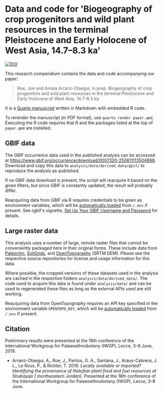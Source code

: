 # Data and code for 'Biogeography of crop progenitors and wild plant resources in the terminal Pleistocene and Early Holocene of West Asia, 14.7–8.3 ka'

[![DOI](https://zenodo.org/badge/197202238.svg)](https://doi.org/10.5281/zenodo.14629984)

This research compendium contains the data and code accompanying our paper:

> Roe, Joe and Amaia Arranz-Otaegui, in prep. Biogeography of crop progenitors 
> and wild plant resources in the terminal Pleistocene and Early Holocene of 
> West Asia, 14.7–8.3 ka

It is a [Quarto manuscript](https://quarto.org/docs/manuscripts/) written in 
Markdown with embedded R code.

To rerender the manuscript (in PDF format), use `quarto render paper.qmd`.  
Executing the R code requires that R and the packages listed at the top of 
`paper.qmd` are installed.

## GBIF data

The GBIF occurrence data used in the published analysis can be accessed at <https://www.gbif.org/occurrence/download/0007320-250811113504898>. Download and copy this data to `analysis/data/derived_data/gbif/` to reproduce the analysis as-published.

If no GBIF data download is present, the script will reacquire it based on the given filters, but since GBIF is constantly updated, the result will probably differ.

Reacquiring data from GBIF via R requires credentials to be given as environment variables, which will be [automatically loaded](https://github.com/gaborcsardi/dotenv) from `/.env` if present. See rgbif's vignette, [Set Up Your GBIF Username and Password](https://docs.ropensci.org/rgbif/articles/gbif_credentials.html) for details.

## Large raster data

This analysis uses a number of large, remote raster files that cannot be conveniently packaged here in their original forms.
These include data from [Paleoclim](http://www.paleoclim.org), [SoilGrids](https://www.isric.org/explore/soilgrids), and [OpenTopography](https://opentopography.org) (SRTM DEM).
Please see the respective source repositories for license and usage information for this data.

Where possible, the cropped versions of these datasets used in the analysis are cached in the respective folders `analysis/data/derived_data/`.
The code used to acquire this data is found under `analysis/data/` and can be used to regenerated these files as long as the external APIs used are still working.

Reacquiring data from OpenTopography requires an API key specified in the environment variable `OPENTOPO_KEY`, which will be [automatically loaded](https://github.com/gaborcsardi/dotenv) from `/.env` if present.

## Citation

Preliminary results were presented at the 18th conference of the International Workgroup for Palaeoethnobotany (IWGP), Lecce, 3–8 June, 2019.

* Arranz-Otaegui, A., Roe, J., Pantos, G. A., Santana, J., Araus-Cabrera, J. L., Le Roux, P., & Richter, T. 2019. *Locally available or imported? Identifying the provenance of Natufian plant food and fuel resources at Shubayqa 1 (northeastern Jordan)*. Presented at the 18th conference of the International Workgroup for Palaeoethnobotany (IWGP), Lecce, 3–8 June.
